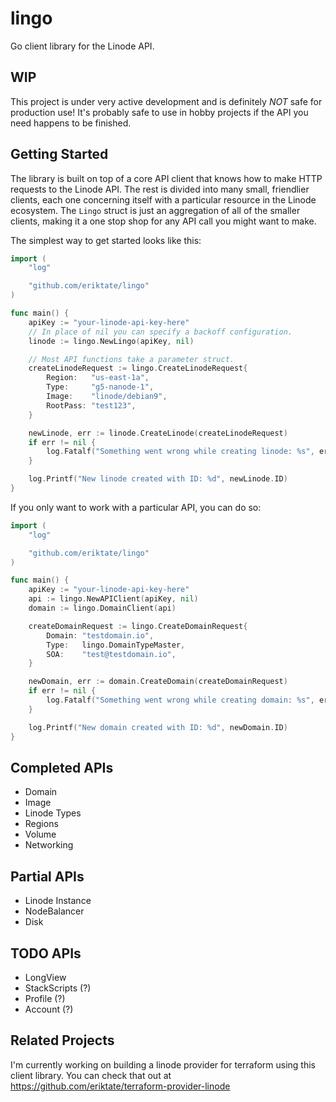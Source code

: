 # lingo
Go client library for the Linode API.

## WIP
This project is under very active development and is definitely *NOT* safe for production use! It's probably safe to use in hobby projects if the API you need happens to be finished.

## Getting Started
The library is built on top of a core API client that knows how to make HTTP requests to the Linode API. The rest is divided into many small, friendlier clients, each one concerning itself with a particular resource in the Linode ecosystem. The `Lingo` struct is just an aggregation of all of the smaller clients, making it a one stop shop for any API call you might want to make.

The simplest way to get started looks like this:
```go
import (
	"log"

	"github.com/eriktate/lingo"
)

func main() {
	apiKey := "your-linode-api-key-here"
	// In place of nil you can specify a backoff configuration.
	linode := lingo.NewLingo(apiKey, nil)

	// Most API functions take a parameter struct.
	createLinodeRequest := lingo.CreateLinodeRequest{
		Region:   "us-east-1a",
		Type:     "g5-nanode-1",
		Image:    "linode/debian9",
		RootPass: "test123",
	}

	newLinode, err := linode.CreateLinode(createLinodeRequest)
	if err != nil {
		log.Fatalf("Something went wrong while creating linode: %s", err)
	}

	log.Printf("New linode created with ID: %d", newLinode.ID)
}

```

If you only want to work with a particular API, you can do so:
```go
import (
	"log"

	"github.com/eriktate/lingo"
)

func main() {
	apiKey := "your-linode-api-key-here"
	api := lingo.NewAPIClient(apiKey, nil)
	domain := lingo.DomainClient(api)

	createDomainRequest := lingo.CreateDomainRequest{
		Domain: "testdomain.io",
		Type:   lingo.DomainTypeMaster,
		SOA:    "test@testdomain.io",
	}

	newDomain, err := domain.CreateDomain(createDomainRequest)
	if err != nil {
		log.Fatalf("Something went wrong while creating domain: %s", err)
	}

	log.Printf("New domain created with ID: %d", newDomain.ID)
}
```

## Completed APIs
- Domain
- Image
- Linode Types
- Regions
- Volume
- Networking

## Partial APIs
- Linode Instance
- NodeBalancer
- Disk

## TODO APIs
- LongView
- StackScripts (?)
- Profile (?)
- Account (?)

## Related Projects
I'm currently working on building a linode provider for terraform using this client library. You can check that out at https://github.com/eriktate/terraform-provider-linode
